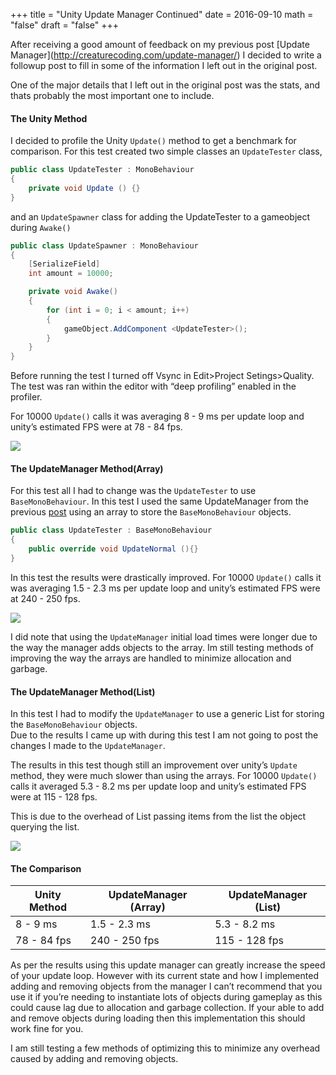 +++
title = "Unity Update Manager Continued"
date = 2016-09-10 
math = "false"
draft = "false"
+++

After receiving a good amount of feedback on my previous post \[Update Manager\](http://creaturecoding.com/update-manager/) I decided to write a followup post to fill in some of the information I left out in the original post.

One of the major details that I left out in the original post was the stats, and thats probably the most important one to include.

#### The Unity Method

I decided to profile the Unity `Update()` method to get a benchmark for comparison. For this test created two simple classes an `UpdateTester` class,

```csharp
public class UpdateTester : MonoBehaviour
{
	private void Update () {}
}
```

and an `UpdateSpawner` class for adding the UpdateTester to a gameobject during `Awake()`

```csharp
public class UpdateSpawner : MonoBehaviour
{
    [SerializeField]
    int amount = 10000;

    private void Awake()
    {
        for (int i = 0; i < amount; i++)
        {
            gameObject.AddComponent <UpdateTester>();
        }
    }
}
```

Before running the test I turned off Vsync in Edit>Project Setings>Quality. The test was ran within the editor with “deep profiling” enabled in the profiler.

For 10000 `Update()` calls it was averaging 8 - 9 ms per update loop and unity’s estimated FPS were at 78 - 84 fps.

![](https://creaturesurvive.github.io/repo/images/2016/09/Screenshot-at-Sep-09-20-12-06.png)

#### The UpdateManager Method(Array)

For this test all I had to change was the `UpdateTester` to use `BaseMonoBehaviour`. In this test I used the same UpdateManager from the previous [post](http://creaturecoding.com/update-manager/) using an array to store the `BaseMonoBehaviour` objects.

```csharp
public class UpdateTester : BaseMonoBehaviour
{
    public override void UpdateNormal (){}
}
```

In this test the results were drastically improved. For 10000 `Update()` calls it was averaging 1.5 - 2.3 ms per update loop and unity’s estimated FPS were at 240 - 250 fps.

![](https://creaturesurvive.github.io/repo/images/2016/09/Screenshot-at-Sep-09-20-23-17.png)

I did note that using the `UpdateManager` initial load times were longer due to the way the manager adds objects to the array. Im still testing methods of improving the way the arrays are handled to minimize allocation and garbage.

#### The UpdateManager Method(List)

In this test I had to modify the `UpdateManager` to use a generic List for storing the `BaseMonoBehaviour` objects.  
Due to the results I came up with during this test I am not going to post the changes I made to the `UpdateManager`.

The results in this test though still an improvement over unity’s `Update` method, they were much slower than using the arrays. For 10000 `Update()` calls it averaged 5.3 - 8.2 ms per update loop and unity’s estimated FPS were at 115 - 128 fps.

This is due to the overhead of List passing items from the list the object querying the list.

![](https://creaturesurvive.github.io/repo/images/2016/09/Screenshot-at-Sep-09-22-49-12.png)

#### The Comparison

| Unity Method | UpdateManager (Array) | UpdateManager (List) |
| ------------ | --------------------- | -------------------- |
| 8 - 9 ms     | 1.5 - 2.3 ms          | 5.3 - 8.2 ms         |
| 78 - 84 fps  | 240 - 250 fps         | 115 - 128 fps        |

As per the results using this update manager can greatly increase the speed of your update loop. However with its current state and how I implemented adding and removing objects from the manager I can’t recommend that you use it if you’re needing to instantiate lots of objects during gameplay as this could cause lag due to allocation and garbage collection. If your able to add and remove objects during loading then this implementation this should work fine for you.

I am still testing a few methods of optimizing this to minimize any overhead caused by adding and removing objects.
